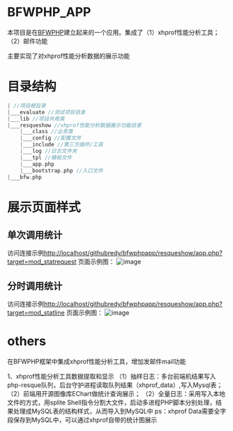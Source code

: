 BFWPHP_APP
==========
本项目是在[BFWPHP](https://github.com/baojunbo/BFWPHP)建立起来的一个应用。集成了（1）xhprof性能分析工具；（2）邮件功能

主要实现了对xhprof性能分析数据的展示功能


目录结构
=========
``` php
| //项目根目录
|___evaluate //测试项目目录
|___lib //项目共用类
|___resqueshow //xhprof性能分析数据展示功能目录
	|___class //业务类
	|___config //配置文件
	|___include //第三方插件/工具
	|___log //日志文件夹
	|___tpl //模板文件
	|___app.php
	|___bootstrap.php //入口文件
|___bfw.php
```

展示页面样式
============

单次调用统计
------------
访问连接示例[http://localhost/githubredy/bfwphpapp/resqueshow/app.php?target=mod_statrequest](http://localhost/githubredy/bfwphpapp/resqueshow/app.php?target=mod_statrequest)
页面示例图：
![image](https://github.com/tongzhenredy/bfwphpapp/blob/master/image/example1.png)

分时调用统计
------------
访问连接示例[http://localhost/githubredy/bfwphpapp/resqueshow/app.php?target=mod_statline](http://localhost/githubredy/bfwphpapp/resqueshow/app.php?target=mod_statline)
页面示例图：
![image](https://github.com/tongzhenredy/bfwphpapp/blob/master/image/example2.png)



others
=========
在BFWPHP框架中集成xhprof性能分析工具，增加发邮件mail功能

1、xhprof性能分析工具数据提取和显示
（1）抽样日志：多台前端机结果写入php-resque队列，后台守护进程读取队列结果（xhprof_data）,写入Mysql表；（2）前端用开源图像库EChart做统计查询展示；
（2）全量日志：采用写入本地文件的方式，用splite Shell指令分割大文件，启动多进程PHP脚本分别处理，结果处理成MySQL表的结构样式，从而导入到MySQL中
ps：xhprof Data需要全字段保存到MySQL中，可以通过xhprof自带的统计图展示
